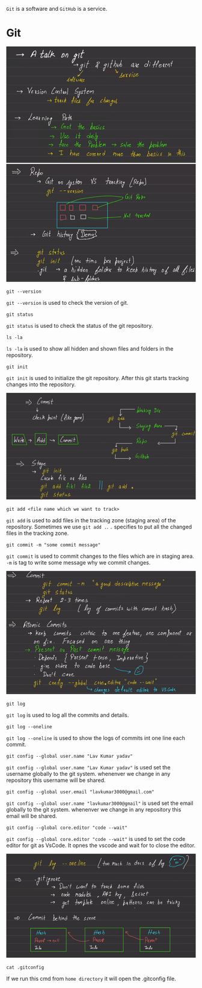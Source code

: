 `Git` is a software and `GitHub` is a service.

# Git
![image](image.png)
![alt text](image-1.png)

    git --version
`git --version` is used to check the version of git.

    git status
`git status` is used to check the status of the git repository.

    ls -la
`ls -la` is used to show all hidden and shown files and folders in the repository.

    git init
`git init` is used to initialize the git repository. After this git starts tracking changes into the repository.

![alt text](image-2.png)

    git add <file name which we want to track>
`git add` is used to add files in the tracking zone (staging area) of the repository. Sometimes we use `git add .`.  `.` specifies to put all the changed files in the tracking zone.

    git commit -m "some commit message"
`git commit` is used to commit changes to the files which are in staging area. `-m` is tag to write some message why we commit changes.

![alt text](image-3.png)

    git log
`git log` is used to log all the commits and details.

    git log --oneline
`git log --oneline` is used to show the logs of commits int one line each commit.
    
    git config --global user.name "Lav Kumar yadav"
`git config --global user.name "Lav Kumar yadav"` is used set the username globally to the git system. whenenver we change in any repository this username will be shared.
    
    git config --global user.email "lavkumar3000@gmail.com"
`git config --global user.name "lavkumar3000@gmail"` is used set the email globally to the git system. whenenver we change in any repository this email will be shared.

    git config --global core.editor "code --wait"
`git config --global core.editor "code --wait"` is used to set the code editor for git as VsCode. It opnes the vscode and wait for to close the editor.

![alt text](image-4.png)

    cat .gitconfig
If we run this cmd from `home directory` it will open the .gitconfig file.